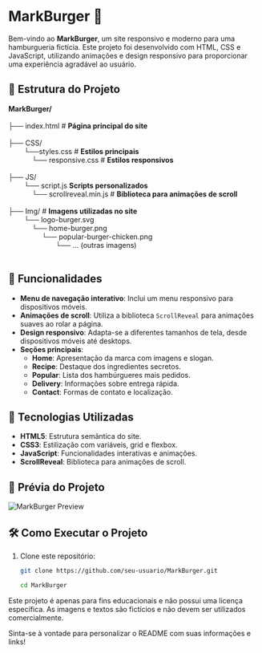 # MarkBurger 🍔

Bem-vindo ao **MarkBurger**, um site responsivo e moderno para uma hamburgueria fictícia. Este projeto foi desenvolvido com HTML, CSS e JavaScript, utilizando animações e design responsivo para proporcionar uma experiência agradável ao usuário.

## 📂 Estrutura do Projeto

**MarkBurger/**<br> <br>
├── index.html  # **Página principal do site** <br><br>
               ├── CSS/ <br>
                &#8287;&#8287;&#8287;&#8287;&#8287;&#8287;&#8287;&#8287;└──styles.css # **Estilos principais** <br>
                    &#8287;&#8287;&#8287;&#8287;&#8287;&#8287;&#8287;&#8287;&#8287;&#8287;&#8287;&#8287;└── responsive.css  # **Estilos responsivos** <br><br>
              ├── JS/<br>
                 &#8287;&#8287;&#8287;&#8287;&#8287;&#8287;&#8287;&#8287;└── script.js **Scripts personalizados** <br>
                  &#8287;&#8287;&#8287;&#8287;&#8287;&#8287;&#8287;&#8287;&#8287;&#8287;&#8287;&#8287;└── scrollreveal.min.js  # **Biblioteca para animações de scroll** <br><br>
              ├── Img/  # **Imagens utilizadas no site** <br>
                 &#8287;&#8287;&#8287;&#8287;&#8287;&#8287;&#8287;&#8287;└── logo-burger.svg <br>
                  &#8287;&#8287;&#8287;&#8287;&#8287;&#8287;&#8287;&#8287;&#8287;&#8287;&#8287;&#8287;└── home-burger.png <br>
                     &#8287;&#8287;&#8287;&#8287;&#8287;&#8287;&#8287;&#8287;&#8287;&#8287;&#8287;&#8287;&#8287;&#8287;&#8287;&#8287;&#8287;└── popular-burger-chicken.png <br>
                      &#8287;&#8287;&#8287;&#8287;&#8287;&#8287;&#8287;&#8287;&#8287;&#8287;&#8287;&#8287;&#8287;&#8287;&#8287;&#8287;&#8287;&#8287;&#8287;&#8287;&#8287;&#8287;&#8287;&#8287;└── ... (outras imagens) <br>
<br>


## 🌟 Funcionalidades

- **Menu de navegação interativo**: Inclui um menu responsivo para dispositivos móveis.
- **Animações de scroll**: Utiliza a biblioteca `ScrollReveal` para animações suaves ao rolar a página.
- **Design responsivo**: Adapta-se a diferentes tamanhos de tela, desde dispositivos móveis até desktops.
- **Seções principais**:
  - **Home**: Apresentação da marca com imagens e slogan.
  - **Recipe**: Destaque dos ingredientes secretos.
  - **Popular**: Lista dos hambúrgueres mais pedidos.
  - **Delivery**: Informações sobre entrega rápida.
  - **Contact**: Formas de contato e localização.

## 🚀 Tecnologias Utilizadas

- **HTML5**: Estrutura semântica do site.
- **CSS3**: Estilização com variáveis, grid e flexbox.
- **JavaScript**: Funcionalidades interativas e animações.
- **ScrollReveal**: Biblioteca para animações de scroll.

## 📸 Prévia do Projeto

![MarkBurger Preview](Img/)

## 🛠️ Como Executar o Projeto

1. Clone este repositório:
   ```bash
   git clone https://github.com/seu-usuario/MarkBurger.git

   cd MarkBurger

Este projeto é apenas para fins educacionais e não possui uma licença específica. As imagens e textos são fictícios e não devem ser utilizados comercialmente.


Sinta-se à vontade para personalizar o README com suas informações e links!
